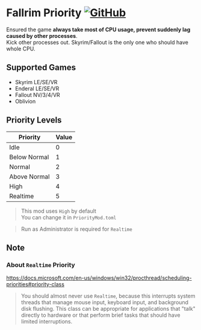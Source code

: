 # Fallrim Priority [![GitHub](https://img.shields.io/github/license/Erstori/FallrimPriority?style=flat-square&logo=github)](https://github.com/Erstori/FallrimPriority/blob/main/LICENSE)

Ensured the game **always take most of CPU usage, prevent suddenly lag caused by other processes**.  
Kick other processes out. Skyrim/Fallout is the only one who should have whole CPU.  

## Supported Games
- Skyrim  LE/SE/VR  
- Enderal LE/SE/VR  
- Fallout NV/3/4/VR  
- Oblivion


## Priority Levels
|     Priority | Value | 
|------------- |------ |
| Idle         | 0     |
| Below Normal | 1     |
| Normal       | 2     |
| Above Normal | 3     |
| High         | 4     |
| Realtime     | 5     |

> This mod uses `High` by default  
> You can change it in `PriorityMod.toml`

> Run as Administrator is required for `Realtime`

## Note
### About `Realtime` Priority
https://docs.microsoft.com/en-us/windows/win32/procthread/scheduling-priorities#priority-class
>You should almost never use `Realtime`, because this interrupts system threads that manage mouse input, keyboard input, and background disk flushing. This class can be appropriate for applications that "talk" directly to hardware or that perform brief tasks that should have limited interruptions.
